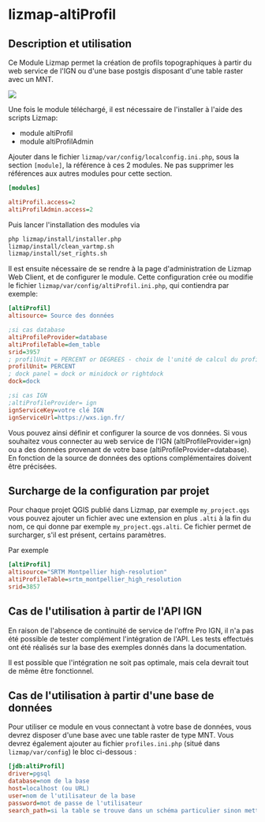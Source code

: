 # lizmap-altiProfil

## Description et utilisation

Ce Module Lizmap permet la création de profils topographiques à partir du web service de l'IGN ou d'une base postgis disposant d'une table raster avec un MNT.

![](https://github.com/arno974/lizmap-altiProfil/blob/master/altiProfil.jpeg?raw=true)

Une fois le module téléchargé, il est nécessaire de l'installer à l'aide des scripts Lizmap:

* module altiProfil
* module altiProfilAdmin

Ajouter dans le fichier `lizmap/var/config/localconfig.ini.php`, sous la section `[module]`, la référence à ces 2 modules. Ne pas supprimer les références aux autres modules pour cette section.

```ini
[modules]

altiProfil.access=2
altiProfilAdmin.access=2

```

Puis lancer l'installation des modules via

```bash
php lizmap/install/installer.php
lizmap/install/clean_vartmp.sh
lizmap/install/set_rights.sh
```

Il est ensuite nécessaire de se rendre à la page d'administration de Lizmap Web Client, et de configurer le module. Cette configuration crée ou modifie le fichier `lizmap/var/config/altiProfil.ini.php`, qui contiendra par exemple:

```ini
[altiProfil]
altisource= Source des données

;si cas database
altiProfileProvider=database
altiProfileTable=dem_table
srid=3957
; profilUnit = PERCENT or DEGREES - choix de l'unité de calcul du profil
profilUnit= PERCENT
; dock panel = dock or minidock or rightdock
dock=dock

;si cas IGN
;altiProfileProvider= ign
ignServiceKey=votre clé IGN
ignServiceUrl=https://wxs.ign.fr/

```

Vous pouvez ainsi définir et configurer la source de vos données. Si vous souhaitez vous connecter au web service de l'IGN (altiProfileProvider=ign) ou a des données provenant de votre base (altiProfileProvider=database). En fonction de la source de données des options complémentaires doivent être précisées.

## Surcharge de la configuration par projet

Pour chaque projet QGIS publié dans Lizmap, par exemple `my_project.qgs` vous pouvez ajouter un fichier avec une extension en plus `.alti` à la fin du nom, ce qui donne par exemple `my_project.qgs.alti`. Ce fichier permet de surcharger, s'il est présent, certains paramètres.

Par exemple

```ini
[altiProfil]
altisource="SRTM Montpellier high-resolution"
altiProfileTable=srtm_montpellier_high_resolution
srid=3857
```



## Cas de l'utilisation à partir de l'API IGN

En raison de l'absence de continuité de service de l'offre Pro IGN, il n'a pas été possible de tester complément l'intégration de l'API. Les tests effectués ont été réalisés sur la base des exemples donnés dans la documentation.

Il est possible que l'intégration ne soit pas optimale, mais cela devrait tout de même être fonctionnel.

## Cas de l'utilisation à partir d'une base de données

Pour utiliser ce module en vous connectant à votre base de données, vous devrez disposer d'une base avec une table raster de type MNT. Vous devrez également ajouter au fichier `profiles.ini.php` (situé dans `lizmap/var/config`) le bloc ci-dessous :

```ini
[jdb:altiProfil]
driver=pgsql
database=nom de la base
host=localhost (ou URL)
user=nom de l'utilisateur de la base
password=mot de passe de l'utilisateur
search_path=si la table se trouve dans un schéma particulier sinon mettez simplement public
```
